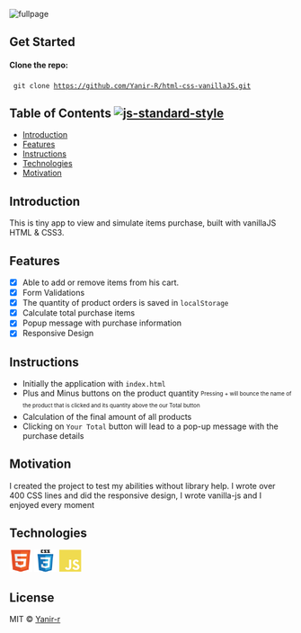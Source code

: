 <img src="https://i.ibb.co/2KZ6mJ3/fullpage.png" alt="fullpage" width="900" height="350"></a>
## Get Started
 #### Clone the repo:
<code> git clone https://github.com/Yanir-R/html-css-vanillaJS.git </code>


## Table of Contents [![js-standard-style](https://img.shields.io/badge/code%20style-standard-brightgreen.svg?style=flat)](https://github.com/feross/standard)

- [Introduction](#Introduction)
- [Features](#features)
- [Instructions](#Instructions)
- [Technologies](#Technologies)
- [Motivation](#Motivation)

## Introduction
This is tiny app to view and simulate items purchase, built with vanillaJS HTML & CSS3.

## Features
- [x] Able to add or remove items from his cart.
- [x] Form Validations
- [x] The quantity of product orders is saved in <code>localStorage</code>
- [x] Calculate total purchase items
- [X] Popup message with purchase information
- [X] Responsive Design

## Instructions
- Initially the application with <code>index.html</code>
- Plus and Minus buttons on the product quantity  <sub><sup> Pressing + will bounce the name of the product that is clicked and its quantity above the our Total button </sub></sup>
- Calculation of the final amount of all products
- Clicking on <code>Your Total</code> button will lead to a pop-up message with the purchase details


## Motivation
I created the project to test my abilities without library help.
I wrote over 400 CSS lines and did the responsive design, I wrote vanilla-js and I enjoyed every moment

## Technologies
[<img src=https://raw.githubusercontent.com/devicons/devicon/master/icons/html5/html5-original.svg width="40" height="40"/>](wikipedia.org/wiki/HTML5)
[<img src=https://raw.githubusercontent.com/devicons/devicon/master/icons/css3/css3-original-wordmark.svg width="40" height="40" />](https://en.wikipedia.org/wiki/CSS)
[<img src=https://raw.githubusercontent.com/devicons/devicon/master/icons/javascript/javascript-plain.svg width="40" height="40" />](https://www.javascript.com/)

## License
MIT © [Yanir-r]()
